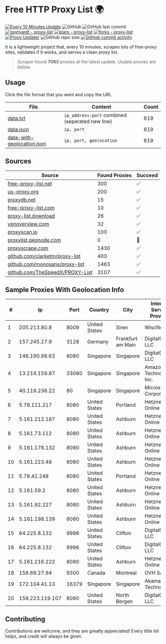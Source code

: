 
# Free HTTP Proxy List 🌍

[![Every 10 Minutes Update](https://github.com/mertguvencli/http-proxy-list/actions/workflows/main.yml/badge.svg?branch=main)](https://github.com/mertguvencli/http-proxy-list/actions/workflows/main.yml)
![GitHub](https://img.shields.io/github/license/mertguvencli/http-proxy-list)
![GitHub last commit](https://img.shields.io/github/last-commit/mertguvencli/http-proxy-list)
[![zevtyardt - proxy-list](https://img.shields.io/static/v1?label=zevtyardt&message=proxy-list&color=blue&logo=github)](https://github.com/zevtyardt/proxy-list "Go to GitHub repo")
[![stars - proxy-list](https://img.shields.io/github/stars/zevtyardt/proxy-list?style=social)](https://github.com/zevtyardt/proxy-list)
[![forks - proxy-list](https://img.shields.io/github/forks/zevtyardt/proxy-list?style=social)](https://github.com/zevtyardt/proxy-list)
[![Proxy Updater](https://github.com/zevtyardt/proxy-list/workflows/Proxy%20Updater/badge.svg)](https://github.com/zevtyardt/proxy-list/actions?query=workflow:"Proxy+Updater")
![GitHub repo size](https://img.shields.io/github/repo-size/zevtyardt/proxy-list)
[![GitHub commit activity](https://img.shields.io/github/commit-activity/m/zevtyardt/proxy-list?logo=commits)](https://github.com/zevtyardt/proxy-list/commits/main)

It is a lightweight project that, every 10 minutes, scrapes lots of free-proxy sites, validates if it works, and serves a clean proxy list.

> Scraper found **7083** proxies at the latest update. Usable proxies are below.

## Usage

Click the file format that you want and copy the URL.

|File|Content|Count|
|----|-------|-----|
|[data.txt](https://raw.githubusercontent.com/mertguvencli/http-proxy-list/main/proxy-list/data.txt)|`ip_address:port` combined (seperated new line)|619|
|[data.json](https://raw.githubusercontent.com/mertguvencli/http-proxy-list/main/proxy-list/data.json)|`ip, port`|619|
|[data-with-geolocation.json](https://raw.githubusercontent.com/mertguvencli/http-proxy-list/main/proxy-list/data-with-geolocation.json)|`ip, port, geolocation`|619|

## Sources

|Source|Found Proxies|Succeed|
|------|-------------|-------|
|[free-proxy-list.net](https://free-proxy-list.net)|300|✅|
|[us-proxy.org](https://www.us-proxy.org)|200|✅|
|[proxydb.net](http://proxydb.net)|15|✅|
|[free-proxy-list.com](https://free-proxy-list.com/?page=&port=&type%5B%5D=http&type%5B%5D=https&up_time=0&search=Search)|10|✅|
|[proxy-list.download](https://www.proxy-list.download/HTTP)|26|✅|
|[vpnoverview.com](https://vpnoverview.com/privacy/anonymous-browsing/free-proxy-servers)|32|✅|
|[proxyscan.io](https://www.proxyscan.io)|100|✅|
|[proxylist.geonode.com](https://proxylist.geonode.com/api/proxy-list?limit=300&page=1&sort_by=lastChecked&sort_type=desc&protocols=http,https)|0|🚫|
|[proxyscrape.com](https://api.proxyscrape.com/v2/?request=displayproxies&protocol=http&timeout=10000&country=all&ssl=all&anonymity=all)|1430|✅|
|[github.com/clarketm/proxy-list](https://raw.githubusercontent.com/clarketm/proxy-list/master/proxy-list-raw.txt)|400|✅|
|[github.com/monosans/proxy-list](https://raw.githubusercontent.com/monosans/proxy-list/main/proxies/http.txt)|1463|✅|
|[github.com/TheSpeedX/PROXY-List](https://raw.githubusercontent.com/TheSpeedX/PROXY-List/master/http.txt)|3107|✅|


## Sample Proxies With Geolocation Info

|#|Ip|Port|Country|City|Internet Service Provider|
|-|--|----|-------|----|-------------------------|
|1|205.213.80.8|8009|United States|Siren|WiscNet|
|2|157.245.27.9|3128|Germany|Frankfurt am Main|DigitalOcean, LLC|
|3|146.190.98.63|8080|Singapore|Singapore|DigitalOcean, LLC|
|4|13.214.159.87|33080|Singapore|Singapore|Amazon Technologies Inc.|
|5|40.119.236.22|80|Singapore|Singapore|Microsoft Corporation|
|6|5.78.111.217|8080|United States|Portland|Hetzner Online GmbH|
|7|5.161.212.187|8080|United States|Ashburn|Hetzner Online GmbH|
|8|5.161.73.112|8080|United States|Ashburn|Hetzner Online GmbH|
|9|5.161.178.132|8080|United States|Ashburn|Hetzner Online GmbH|
|10|5.161.223.48|8080|United States|Ashburn|Hetzner Online GmbH|
|11|5.78.41.248|8080|United States|Portland|Hetzner Online GmbH|
|12|5.161.59.2|8080|United States|Ashburn|Hetzner Online GmbH|
|13|5.161.92.227|8080|United States|Ashburn|Hetzner Online GmbH|
|14|5.161.198.139|8080|United States|Ashburn|Hetzner Online GmbH|
|15|64.225.8.132|9996|United States|Clifton|DigitalOcean, LLC|
|16|64.225.8.132|9996|United States|Clifton|DigitalOcean, LLC|
|17|5.161.216.222|8080|United States|Ashburn|Hetzner Online GmbH|
|18|158.69.27.94|9300|Canada|Montreal|OVH SAS|
|19|172.104.41.13|16379|Singapore|Singapore|Akamai Technologies|
|20|159.223.119.107|8080|United States|North Bergen|DigitalOcean, LLC|



## Contributing

Contributions are welcome, and they are greatly appreciated! Every
little bit helps, and credit will always be given.

